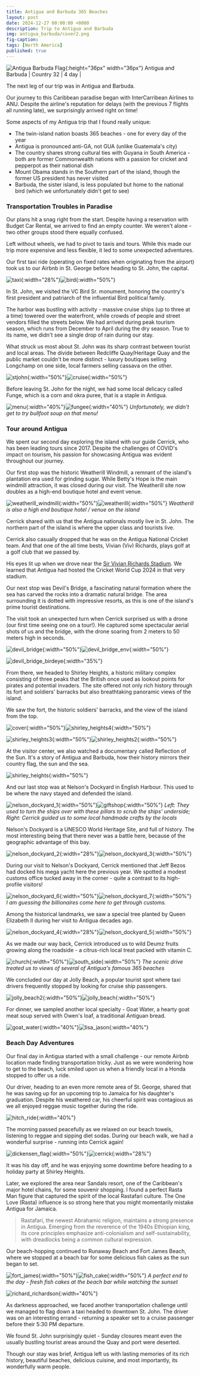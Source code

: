 ```yaml
---
title: Antigua and Barbuda 365 Beaches
layout: post
date: 2024-12-27 00:00:00 +0000
description: Trip to Antigua and Barbuda
img: antigua_barbuda/cover2.png 
fig-caption:
tags: [North America] 
published: true
---
```


![Antigua Barbuda Flag]({{site.baseurl}}/assets/img/flags/4x3/ag.svg){:height="36px" width="36px"} Antigua and Barbuda \| Country 32 \| 4 day \|

The next leg of our trip was in Antigua and Barbuda. 

Our journey to this Caribbean paradise began with InterCarribean Airlines to ANU. Despite the airline's reputation for delays (with the previous 7 flights all running late), we surprisingly arrived right on time! 

Some aspects of my Antigua trip that I found really unique:

* The twin-island nation boasts 365 beaches - one for every day of the year
* Antigua is pronounced anti-GA, not GUA (unlike Guatemala's city)
* The country shares strong cultural ties with Guyana in South America - both are former Commonwealth nations with a passion for cricket and pepperpot as their national dish
* Mount Obama stands in the Southern part of the island, though the former US president has never visited
* Barbuda, the sister island, is less populated but home to the national bird (which we unfortunately didn't get to see)

### Transportation Troubles in Paradise

Our plans hit a snag right from the start. Despite having a reservation with Budget Car Rental, we arrived to find an empty counter. We weren't alone - two other groups stood there equally confused.

Left without wheels, we had to pivot to taxis and tours. While this made our trip more expensive and less flexible, it led to some unexpected adventures.

Our first taxi ride (operating on fixed rates when originating from the airport) took us to our Airbnb in St. George before heading to St. John, the capital. 

![taxi]({{site.baseurl}}/assets/img/antigua_barbuda/taxi.jpeg){:width="28%"}![bird]({{site.baseurl}}/assets/img/antigua_barbuda/bird.jpeg){:width="50%"}

In St. John, we visited the VC Bird Sr. monument, honoring the country's first president and patriarch of the influential Bird political family.

The harbor was bustling with activity - massive cruise ships (up to three at a time) towered over the waterfront, while crowds of people and street vendors filled the streets below. We had arrived during peak tourism season, which runs from December to April during the dry season. True to its name, we didn't see a single drop of rain during our stay.

What struck us most about St. John was its sharp contrast between tourist and local areas. The divide between Redcliffe Quay/Heritage Quay and the public market couldn't be more distinct - luxury boutiques selling Longchamp on one side, local farmers selling cassava on the other.

![stjohn]({{site.baseurl}}/assets/img/antigua_barbuda/stjohn.jpeg){:width="50%"}![cruise]({{site.baseurl}}/assets/img/antigua_barbuda/cruise.jpeg){:width="50%"}

Before leaving St. John for the night, we had some local delicacy called Funge, which is a corn and okra puree, that is a staple in Antigua. 

![menu]({{site.baseurl}}/assets/img/antigua_barbuda/menu.jpeg){:width="40%"}![fungee]({{site.baseurl}}/assets/img/antigua_barbuda/fungee.jpeg){:width="40%"}
*Unfortunately, we didn't get to try bullfoot soup on that menu!*

### Tour around Antigua 

We spent our second day exploring the island with our guide Cerrick, who has been leading tours since 2017. Despite the challenges of COVID's impact on tourism, his passion for showcasing Antigua was evident throughout our journey.

Our first stop was the historic Weatherill Windmill, a remnant of the island's plantation era used for grinding sugar. While Betty's Hope is the main windmill attraction, it was closed during our visit. The Weatherill site now doubles as a high-end boutique hotel and event venue.

![weatherill_windmill]({{site.baseurl}}/assets/img/antigua_barbuda/weatherill_windmill.jpeg){:width="50%"}![weatherill]({{site.baseurl}}/assets/img/antigua_barbuda/weatherill.jpeg){:width="50%"}
*Weatherill is also a high end boutique hotel / venue on the island*

Cerrick shared with us that the Antigua nationals mostly live in St. John. The northern part of the island is where the upper class and tourists live. 

Cerrick also casually dropped that he was on the Antigua National Cricket team. And that one of the all time bests, Vivian (Viv) Richards, plays golf at a golf club that we passed by. 

His eyes lit up when we drove near the [Sir Vivian Richards Stadium](https://www.google.com/search?num=10&newwindow=1&sca_esv=dfa57c05b4e3cad6&sxsrf=ADLYWIKNcCp3AFK6Dxxq6M6rtZkT5QmOdQ:1735846001315&q=sir+vivian+richards+stadium&udm=2&fbs=AEQNm0Aa4sjWe7Rqy32pFwRj0UkWd8nbOJfsBGGB5IQQO6L3J3ppPdoHI1O-XvbXbpNjYYz87mR_lwVCO3LKkTYCY9pn45BfcjS677kRO6L6d-ejRRwZ58FQLY1YDaELFEgsVyXIZa8gsAD-p4qHT4Ry-AFTg-BnLUmOcQZ3XnwrnIl7oqGHPfozVovwXfFFkzM42dpYUFKpaeYkgqY5WgR5sN_msqW_2A&sa=X&sqi=2&ved=2ahUKEwjG7qui4teKAxVJATQIHVNNMpsQtKgLegQIDhAB&biw=1092&bih=616&dpr=2.2). We learned that Antigua had hosted the Cricket World Cup 2024 in that very stadium. 

Our next stop was Devil's Bridge, a fascinating natural formation where the sea has carved the rocks into a dramatic natural bridge. The area surrounding it is dotted with impressive resorts, as this is one of the island's prime tourist destinations.

The visit took an unexpected turn when Cerrick surprised us with a drone (our first time seeing one on a tour!). He captured some spectacular aerial shots of us and the bridge, with the drone soaring from 2 meters to 50 meters high in seconds.

![devil_bridge]({{site.baseurl}}/assets/img/antigua_barbuda/devil_bridge.jpeg){:width="50%"}![devil_bridge_env]({{site.baseurl}}/assets/img/antigua_barbuda/devil_bridge_env.jpeg){:width="50%"}

![devil_bridge_birdeye]({{site.baseurl}}/assets/img/antigua_barbuda/devil_bridge_birdeye.png){:width="35%"}

From there, we headed to Shirley Heights, a historic military complex consisting of three peaks that the British once used as lookout points for pirates and potential invaders. The site offered not only rich history through its fort and soldiers' barracks but also breathtaking panoramic views of the island.

We saw the fort, the historic soldiers' barracks, and the view of the island from the top.

![cover]({{site.baseurl}}/assets/img/antigua_barbuda/cover.jpeg){:width="50%"}![shirley_heights4]({{site.baseurl}}/assets/img/antigua_barbuda/shirley_heights4.jpeg){:width="50%"}

![shirley_heights3]({{site.baseurl}}/assets/img/antigua_barbuda/shirley_heights3.jpeg){:width="50%"}![shirley_heights2]({{site.baseurl}}/assets/img/antigua_barbuda/shirley_heights2.jpeg){:width="50%"}

At the visitor center, we also watched a documentary called Reflection of the Sun. It's a story of Antigua and Barbuda, how their history mirrors their country flag, the sun and the sea. 

![shirley_heights]({{site.baseurl}}/assets/img/antigua_barbuda/shirley_heights.jpeg){:width="50%"}

And our last stop was at Nelson's Dockyard in English Harbour. This used to be where the navy stayed and defended the island. 

![nelson_dockyard_1]({{site.baseurl}}/assets/img/antigua_barbuda/nelson_dockyard_1.jpeg){:width="50%"}![giftshop]({{site.baseurl}}/assets/img/antigua_barbuda/giftshop.jpeg){:width="50%"}
*Left: They used to turn the ships over with these pillars to scrub the ships' underside; Right: Cerrick guided us to some local handmade crafts by the locals*

Nelson's Dockyard is a UNESCO World Heritage Site, and full of history. The most interesting being that there never was a battle here, because of the geographic advantage of this bay. 

![nelson_dockyard_2]({{site.baseurl}}/assets/img/antigua_barbuda/nelson_dockyard_2.jpeg){:width="28%"}![nelson_dockyard_3]({{site.baseurl}}/assets/img/antigua_barbuda/nelson_dockyard_3.jpeg){:width="50%"}

During our visit to Nelson's Dockyard, Cerrick mentioned that Jeff Bezos had docked his mega yacht here the previous year. We spotted a modest customs office tucked away in the corner - quite a contrast to its high-profile visitors!

![nelson_dockyard_6]({{site.baseurl}}/assets/img/antigua_barbuda/nelson_dockyard_6.jpeg){:width="50%"}![nelson_dockyard_7]({{site.baseurl}}/assets/img/antigua_barbuda/nelson_dockyard_7.jpeg){:width="50%"}
*I am guessing the billionaires come here to get through customs.*

Among the historical landmarks, we saw a special tree planted by Queen Elizabeth II during her visit to Antigua decades ago.

![nelson_dockyard_4]({{site.baseurl}}/assets/img/antigua_barbuda/nelson_dockyard_4.jpeg){:width="28%"}![nelson_dockyard_5]({{site.baseurl}}/assets/img/antigua_barbuda/nelson_dockyard_5.jpeg){:width="50%"}

As we made our way back, Cerrick introduced us to wild Deumz fruits growing along the roadside - a citrus-rich local treat packed with vitamin C.

![church]({{site.baseurl}}/assets/img/antigua_barbuda/church.jpeg){:width="50%"}![south_side]({{site.baseurl}}/assets/img/antigua_barbuda/south_side.jpeg){:width="50%"}
*The scenic drive treated us to views of several of Antigua's famous 365 beaches*

We concluded our day at Jolly Beach, a popular tourist spot where taxi drivers frequently stopped by looking for cruise ship passengers.

![jolly_beach2]({{site.baseurl}}/assets/img/antigua_barbuda/jolly_beach2.jpeg){:width="50%"}![jolly_beach]({{site.baseurl}}/assets/img/antigua_barbuda/jolly_beach.jpeg){:width="50%"}

For dinner, we sampled another local specialty - Goat Water, a hearty goat meat soup served with Owen's loaf, a traditional Antiguan bread.

![goat_water]({{site.baseurl}}/assets/img/antigua_barbuda/goat_water.jpeg){:width="40%"}![lisa_jason]({{site.baseurl}}/assets/img/antigua_barbuda/lisa_jason.jpeg){:width="40%"}

### Beach Day Adventures

Our final day in Antigua started with a small challenge - our remote Airbnb location made finding transportation tricky. Just as we were wondering how to get to the beach, luck smiled upon us when a friendly local in a Honda stopped to offer us a ride.

Our driver, heading to an even more remote area of St. George, shared that he was saving up for an upcoming trip to Jamaica for his daughter's graduation. Despite his weathered car, his cheerful spirit was contagious as we all enjoyed reggae music together during the ride.

![hitch_ride]({{site.baseurl}}/assets/img/antigua_barbuda/hitch_ride.jpeg){:width="40%"}

The morning passed peacefully as we relaxed on our beach towels, listening to reggae and sipping diet sodas. During our beach walk, we had a wonderful surprise - running into Cerrick again! 

![dickensen_flag]({{site.baseurl}}/assets/img/antigua_barbuda/dickensen_flag.jpeg){:width="50%"}![cerrick]({{site.baseurl}}/assets/img/antigua_barbuda/cerrick.jpeg){:width="28%"}

It was his day off, and he was enjoying some downtime before heading to a holiday party at Shirley Heights.

Later, we explored the area near Sandals resort, one of the Caribbean's major hotel chains, for some souvenir shopping. I found a perfect Rasta Man figure that captured the spirit of the local Rastafari culture. The One Love (Rasta) influence is so strong here that you might momentarily mistake Antigua for Jamaica.

>Rastafari, the newest Abrahamic religion, maintains a strong presence in Antigua. Emerging from the reverence of the 1940s Ethiopian king, its core principles emphasize anti-colonialism and self-sustainability, with dreadlocks being a common cultural expression.

Our beach-hopping continued to Runaway Beach and Fort James Beach, where we stopped at a beach bar for some delicious fish cakes as the sun began to set.

![fort_james]({{site.baseurl}}/assets/img/antigua_barbuda/fort_james.jpeg){:width="50%"}![fish_cake]({{site.baseurl}}/assets/img/antigua_barbuda/fish_cake.jpeg){:width="50%"}
*A perfect end to the day - fresh fish cakes at the beach bar while watching the sunset*

![richard_richardson]({{site.baseurl}}/assets/img/antigua_barbuda/richard_richardson.jpeg){:width="40%"}

As darkness approached, we faced another transportation challenge until we managed to flag down a taxi headed to downtown St. John. The driver was on an interesting errand - returning a speaker set to a cruise passenger before their 5:30 PM departure.

We found St. John surprisingly quiet - Sunday closures meant even the usually bustling tourist areas around the Quay and port were deserted. 

Though our stay was brief, Antigua left us with lasting memories of its rich history, beautiful beaches, delicious cuisine, and most importantly, its wonderfully warm people. 
